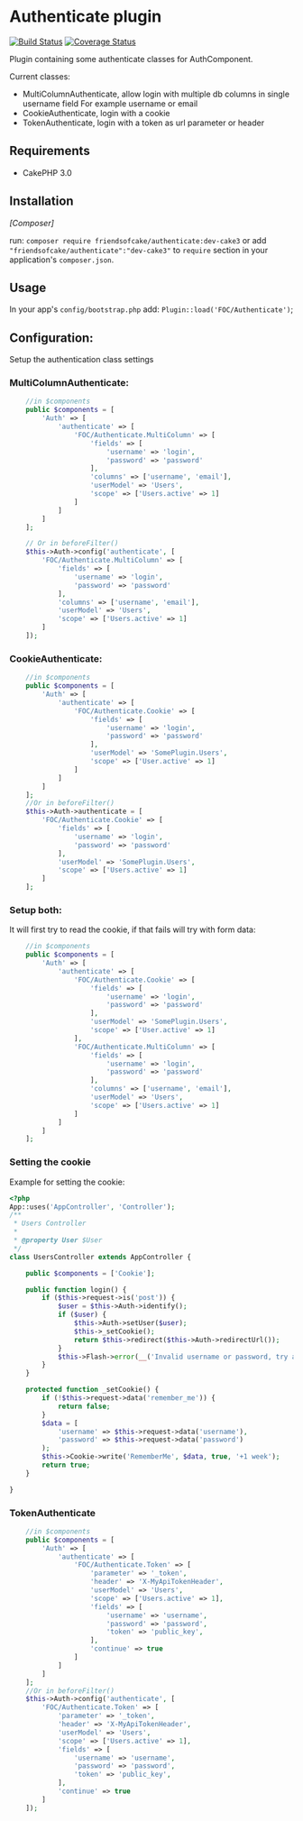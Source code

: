 # Authenticate plugin

[![Build Status](https://travis-ci.org/FriendsOfCake/Authenticate.png?branch=cake3)](https://travis-ci.org/FriendsOfCake/Authenticate)
[![Coverage Status](https://coveralls.io/repos/FriendsOfCake/Authenticate/badge.png)](https://coveralls.io/r/FriendsOfCake/Authenticate)

Plugin containing some authenticate classes for AuthComponent.

Current classes:
* MultiColumnAuthenticate, allow login with multiple db columns in single username field
  For example username or email
* CookieAuthenticate, login with a cookie
* TokenAuthenticate, login with a token as url parameter or header

## Requirements

* CakePHP 3.0

## Installation

_[Composer]_

run: `composer require friendsofcake/authenticate:dev-cake3` or
add `"friendsofcake/authenticate":"dev-cake3"` to `require` section in your
application's `composer.json`.

## Usage

In your app's `config/bootstrap.php` add: `Plugin::load('FOC/Authenticate')`;

## Configuration:

Setup the authentication class settings

### MultiColumnAuthenticate:

```php
    //in $components
    public $components = [
        'Auth' => [
            'authenticate' => [
                'FOC/Authenticate.MultiColumn' => [
                    'fields' => [
                        'username' => 'login',
                        'password' => 'password'
                    ],
                    'columns' => ['username', 'email'],
                    'userModel' => 'Users',
                    'scope' => ['Users.active' => 1]
                ]
            ]
        ]
    ];

    // Or in beforeFilter()
    $this->Auth->config('authenticate', [
        'FOC/Authenticate.MultiColumn' => [
            'fields' => [
                'username' => 'login',
                'password' => 'password'
            ],
            'columns' => ['username', 'email'],
            'userModel' => 'Users',
            'scope' => ['Users.active' => 1]
        ]
    ]);
```

### CookieAuthenticate:

```php
    //in $components
    public $components = [
        'Auth' => [
            'authenticate' => [
                'FOC/Authenticate.Cookie' => [
                    'fields' => [
                        'username' => 'login',
                        'password' => 'password'
                    ],
                    'userModel' => 'SomePlugin.Users',
                    'scope' => ['User.active' => 1]
                ]
            ]
        ]
    ];
    //Or in beforeFilter()
    $this->Auth->authenticate = [
        'FOC/Authenticate.Cookie' => [
            'fields' => [
                'username' => 'login',
                'password' => 'password'
            ],
            'userModel' => 'SomePlugin.Users',
            'scope' => ['Users.active' => 1]
        ]
    ];
```

### Setup both:

It will first try to read the cookie, if that fails will try with form data:
```php
    //in $components
    public $components = [
        'Auth' => [
            'authenticate' => [
                'FOC/Authenticate.Cookie' => [
                    'fields' => [
                        'username' => 'login',
                        'password' => 'password'
                    ],
                    'userModel' => 'SomePlugin.Users',
                    'scope' => ['User.active' => 1]
                ],
                'FOC/Authenticate.MultiColumn' => [
                    'fields' => [
                        'username' => 'login',
                        'password' => 'password'
                    ],
                    'columns' => ['username', 'email'],
                    'userModel' => 'Users',
                    'scope' => ['Users.active' => 1]
                ]
            ]
        ]
    ];
```

### Setting the cookie

Example for setting the cookie:
```php
<?php
App::uses('AppController', 'Controller');
/**
 * Users Controller
 *
 * @property User $User
 */
class UsersController extends AppController {

	public $components = ['Cookie'];

    public function login() {
        if ($this->request->is('post')) {
            $user = $this->Auth->identify();
            if ($user) {
                $this->Auth->setUser($user);
                $this->_setCookie();
                return $this->redirect($this->Auth->redirectUrl());
            }
            $this->Flash->error(__('Invalid username or password, try again'));
        }
    }

	protected function _setCookie() {
		if (!$this->request->data('remember_me')) {
			return false;
		}
		$data = [
			'username' => $this->request->data('username'),
			'password' => $this->request->data('password')
		);
		$this->Cookie->write('RememberMe', $data, true, '+1 week');
		return true;
	}

}
```

### TokenAuthenticate

```php
    //in $components
    public $components = [
        'Auth' => [
            'authenticate' => [
                'FOC/Authenticate.Token' => [
                    'parameter' => '_token',
                    'header' => 'X-MyApiTokenHeader',
                    'userModel' => 'Users',
                    'scope' => ['Users.active' => 1],
                    'fields' => [
                        'username' => 'username',
                        'password' => 'password',
                        'token' => 'public_key',
                    ],
                    'continue' => true
                ]
            ]
        ]
    ];
    //Or in beforeFilter()
    $this->Auth->config('authenticate', [
        'FOC/Authenticate.Token' => [
            'parameter' => '_token',
            'header' => 'X-MyApiTokenHeader',
            'userModel' => 'Users',
            'scope' => ['Users.active' => 1],
            'fields' => [
                'username' => 'username',
                'password' => 'password',
                'token' => 'public_key',
            ],
            'continue' => true
        ]
    ]);
```
